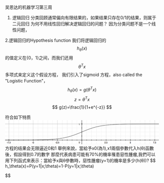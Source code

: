 
吴恩达的机器学习第三周
1. 逻辑回归
分类回顾通常偏向有限结果的，如果结果只存在0/1的结果，则属于二元回归
为何不用线性回归解决逻辑回归的问题？
因为分类问题不是一个线性问题，

2.逻辑回归的Hypothesis function
我们将逻辑回归的 $$h_\theta(x)$$的值定义在{0，1}之间，而我们还用$$\theta^Tx$$多项式来定义这个假设方程，
我们引入了sigmoid 方程，also called the "Logistic Function"，
$$
h_\theta(x) = g(\theta^Tx)
$$
$$
z=\theta^Tx
$$
$$
g(z)=\frac{1}{1+e^{-z}}
$$


符合如下特质
![](8.png)
方程的结果会无限逼近0和1
舉例來說，當給予x0(為1),x1兩個參數代入h(θ)函數後，假設得到0.7的數字
那麼代表病患可能有70%的機率罹患惡性腫瘤,我們可以用下列函式來表示：當給予x與θ參數時，惡性腫瘤(y=1)的機率是多少(h(θ))?
$$
h_\theta(x)=P(y=1|x;\theta)=1-P(y=1|x;\theta)

$$